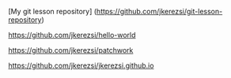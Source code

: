 [My git lesson repository] (https://github.com/jkerezsi/git-lesson-repository)

https://github.com/jkerezsi/hello-world

https://github.com/jkerezsi/patchwork

https://github.com/jkerezsi/jkerezsi.github.io

